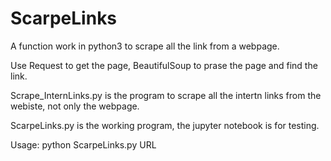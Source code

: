 # ScarpeLinks

A function work in python3 to scrape all the link from a webpage. 

Use Request to get the page, BeautifulSoup to prase the page and find the link.

Scrape_InternLinks.py is the program to scrape all the intertn links from the webiste, not only the webpage.

ScarpeLinks.py is the working program, the jupyter notebook is for testing.

Usage: python ScarpeLinks.py URL


